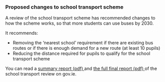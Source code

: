 ###  **Proposed changes to school transport scheme**

A review of the school transport scheme has recommended changes to how the
scheme works, so that more students can use buses by 2030.

It recommends:

  * Removing the ‘nearest school’ requirement if there are existing bus routes or if there is enough demand for a new route (at least 10 pupils) 
  * Reducing the distance required for pupils to qualify for the school transport scheme 

You can read a [ summary report (pdf)
](https://www.gov.ie/pdf/285289/?page=null) and [ the full final report (pdf)
](https://www.gov.ie/pdf/?file=https://assets.gov.ie/285291/b8dea5c5-5c6b-4888-b695-39e38d7a60ea.pdf#page=null)
of the school transport review on gov.ie.
